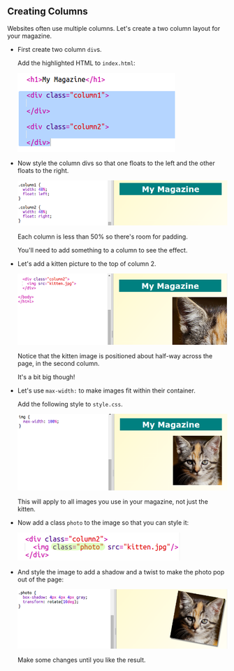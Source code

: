 ## Creating Columns

Websites often use multiple columns. Let's create a two column layout for your magazine.

+ First create two column `div`s.
    
    Add the highlighted HTML to `index.html`:
    
    ![captura de pantalla](images/magazine-columns.png)

+ Now style the column divs so that one floats to the left and the other floats to the right.
    
    ![captura de pantalla](images/magazine-columns-style.png)
    
    Each column is less than 50% so there's room for padding.
    
    You'll need to add something to a column to see the effect.

+ Let's add a kitten picture to the top of column 2.
    
    ![captura de pantalla](images/magazine-kitten.png)
    
    Notice that the kitten image is positioned about half-way across the page, in the second column.
    
    It's a bit big though!

+ Let's use `max-width:` to make images fit within their container.
    
    Add the following style to `style.css`.
    
    ![captura de pantalla](images/magazine-img-width.png)
    
    This will apply to all images you use in your magazine, not just the kitten.

+ Now add a class `photo` to the image so that you can style it:
    
    ![captura de pantalla](images/magazine-photo.png)

+ And style the image to add a shadow and a twist to make the photo pop out of the page:
    
    ![captura de pantalla](images/magazine-photo-style.png)
    
    Make some changes until you like the result.